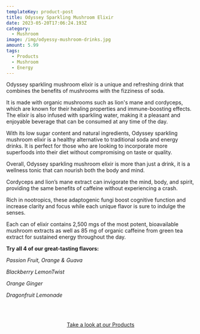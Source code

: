 ```yaml
---
templateKey: product-post
title: Odyssey Sparkling Mushroom Elixir
date: 2023-05-20T17:06:24.193Z
category:
  - Mushroom
image: /img/odyessy-mushroom-drinks.jpg
amount: 5.99
tags:
  - Products
  - Mushroom
  - Energy
---
```

Odyssey sparkling mushroom elixir is a unique and refreshing drink that combines the benefits of mushrooms with the fizziness of soda.

It is made with organic mushrooms such as lion's mane and cordyceps, which are known for their healing properties and immune-boosting effects. The elixir is also infused with sparkling water, making it a pleasant and enjoyable beverage that can be consumed at any time of the day.

With its low sugar content and natural ingredients, Odyssey sparkling mushroom elixir is a healthy alternative to traditional soda and energy drinks. It is perfect for those who are looking to incorporate more superfoods into their diet without compromising on taste or quality.

Overall, Odyssey sparkling mushroom elixir is more than just a drink, it is a wellness tonic that can nourish both the body and mind.

Cordyceps and lion’s mane extract can invigorate the mind, body, and spirit, providing the same benefits of caffeine without experiencing a crash.

Rich in nootropics, these adaptogenic fungi boost cognitive function and increase clarity and focus while each unique flavor is sure to indulge the senses.

Each can of elixir contains 2,500 mgs of the most potent, bioavailable mushroom extracts as well as 85 mg of organic caffeine from green tea extract for sustained energy throughout the day.

**Try all 4 of our great-tasting flavors:**

*Passion Fruit, Orange & Guava* 

*Blackberry LemonTwist*

*Orange Ginger* 

 *Dragonfruit Lemonade*

<br><br>

<Center><a class="link-view-more-products" target="_blank" href="https://capitalamericanshaman.com/products">Take a look at our Products</a></Center>